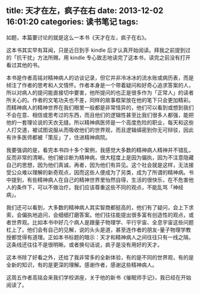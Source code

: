 title: 天才在左，疯子在右
date: 2013-12-02 16:01:20
categories: 读书笔记
tags:
---
如题，本篇要讨论的就是这么一本书《天才在左，疯子在右》。

这本书其实早有耳闻，只是近日到手 kindle 后才认真开始阅读。拜我之前提到过的「抗干扰」方法所赐，用 kindle 专心致志地读完了这本书，读完之前没有打开看过其他的书。

本书是作者高铭对精神病人的访谈记录，但它并非冷冰冰的流水账或病历表，而是倾注了作者的思考和人文情怀。作者本身是一个带着疑问和好奇心追求答案的人，所以对病人的提问能直接切中要害，他所提问的也正是很多作为「正常人」的读者所关心的。作者的文笔功夫也不差，同样的故事框架放在他的笔下只会更加精彩。而精神病人的精神世界在我们眼里一般都是非常怪异的，他们可以看到或想到我们不会在意、相信或思考过的东西，而且他们的逻辑性甚至比我们很多人都强，能把他的一套理论说的天衣无缝。所以精神病医师是一个高度危险的职业，每天和这些人打交道，被试图说服从而吸收他们的世界观，而且逻辑缜密到你无可辩驳，因此有许多医师都被「策反」了，住进精神病院。

<!--more-->

我要强调的是，看完本书四十多个案例，我感觉大多数的精神病人精神并不错乱，反而非常的清晰。他们被诊断为精神病，很大程度上是因为偏执，因为不注意隐藏自己的思想，因为他们真诚，再者，因为他们有异见。这个社会就是这样，无法接受公众难以理解的新奇观点，因而这些人便成为了另类，成为了所谓的精神病。书中提到，有些精神病人在自己的精神世界里怡然自得，生活的很快乐，在不危害他人的条件下，可以不做治疗。我们应该尊重这些不同的观点，不能乱骂「神经病」。

我们还可以看到，大多数的精神病人其实智商都挺高的，他们有了疑问，会上下求索，会偏执地追问，会细细打磨答案。他们往往能提出很多富有创造性的观点，或者世界观。比如本书中好几个病人是跟量子物理学、平行宇宙、全息宇宙这些问题杠上了。他们会有自己的见解，说的头头是道，甚至连作者的朋友-量子物理学教授都觉得有道理。正如本书标题的暗示：天才和精神病人之间往往只有一线之隔，这条线还往往不是很明晰。或者换句话说，疯子是没有用好的天才。

这本书除了好看之外，还给了我非常多的全新体验，有的是不同的世界观，有的是全新的知识，有的是更深的理解。感谢作者，感谢这些精神病人。

这周五作者高铭会来我们学校讲座，关于他的新书《催眠师手记》，我已经在开始阅读了。
